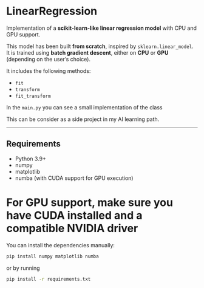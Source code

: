 # LinearRegression

Implementation of a **scikit-learn-like linear regression model** with CPU and GPU support.

This model has been built **from scratch**, inspired by `sklearn.linear_model`.  
It is trained using **batch gradient descent**, either on **CPU** or **GPU** (depending on the user’s choice).  

It includes the following methods:
- `fit`
- `transform`
- `fit_transform`

In the `main.py` you can see a small implementation of the class

This can be consider as a side project in my AI learning path.

---

## Requirements

- Python 3.9+
- numpy
- matplotlib
- numba (with CUDA support for GPU execution)
# For GPU support, make sure you have CUDA installed and a compatible NVIDIA driver

You can install the dependencies manually:

```bash
pip install numpy matplotlib numba
```

or by running
```bash
pip install -r requirements.txt
